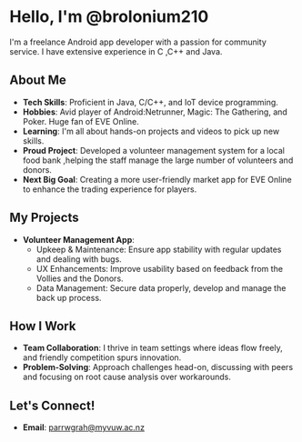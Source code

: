 # Hello, I'm @brolonium210

I'm a freelance Android app developer with a passion for community service. 
I have extensive experience in C ,C++ and Java.

## About Me

-  **Tech Skills**: Proficient in Java, C/C++, and IoT device programming.
-  **Hobbies**: Avid player of Android:Netrunner, Magic: The Gathering, and Poker. Huge fan of EVE Online.
-  **Learning**: I'm all about hands-on projects and videos to pick up new skills.
-  **Proud Project**: Developed a volunteer management system for a local food bank ,helping the staff manage the large number of volunteers and donors.
-  **Next Big Goal**: Creating a more user-friendly market app for EVE Online to enhance the trading experience for players.

## My Projects

- **Volunteer Management App**: 
  - Upkeep & Maintenance: Ensure app stability with regular updates and dealing with bugs.
  - UX Enhancements: Improve usability based on feedback from the Vollies and the Donors.
  - Data Management: Secure data properly, develop and manage the back up process.

## How I Work

-  **Team Collaboration**: I thrive in team settings where ideas flow freely, and friendly competition spurs innovation.
-  **Problem-Solving**: Approach challenges head-on, discussing with peers and focusing on root cause analysis over workarounds.

## Let's Connect!

-  **Email**: parrwgrah@myvuw.ac.nz


